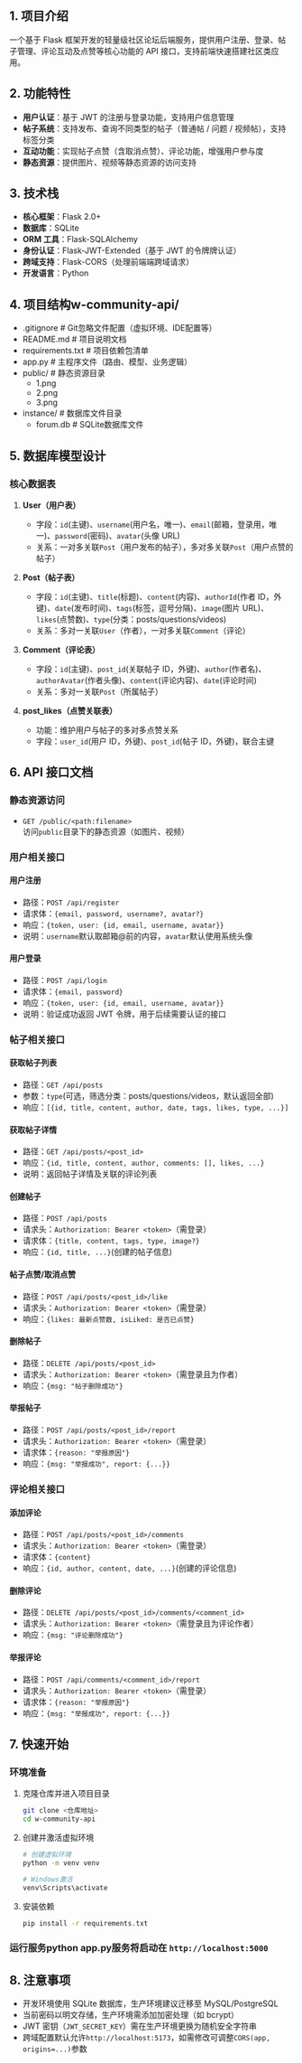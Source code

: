 ## 1. 项目介绍
一个基于 Flask 框架开发的轻量级社区论坛后端服务，提供用户注册、登录、帖子管理、评论互动及点赞等核心功能的 API 接口，支持前端快速搭建社区类应用。


## 2. 功能特性
- **用户认证**：基于 JWT 的注册与登录功能，支持用户信息管理
- **帖子系统**：支持发布、查询不同类型的帖子（普通帖 / 问题 / 视频帖），支持标签分类
- **互动功能**：实现帖子点赞（含取消点赞）、评论功能，增强用户参与度
- **静态资源**：提供图片、视频等静态资源的访问支持


## 3. 技术栈
- **核心框架**：Flask 2.0+
- **数据库**：SQLite
- **ORM 工具**：Flask-SQLAlchemy
- **身份认证**：Flask-JWT-Extended（基于 JWT 的令牌牌认证）
- **跨域支持**：Flask-CORS（处理前端端跨域请求）
- **开发语言**：Python


## 4. 项目结构w-community-api/
- .gitignore                 # Git忽略文件配置（虚拟环境、IDE配置等）
- README.md                  # 项目说明文档
- requirements.txt           # 项目依赖包清单
- app.py                     # 主程序文件（路由、模型、业务逻辑）
- public/                    # 静态资源目录
  - 1.png
  - 2.png
  - 3.png
- instance/                  # 数据库文件目录
  - forum.db               # SQLite数据库文件

## 5. 数据库模型设计
### 核心数据表

1. **User（用户表）**
   - 字段：`id`(主键)、`username`(用户名，唯一)、`email`(邮箱，登录用，唯一)、`password`(密码)、`avatar`(头像 URL)
   - 关系：一对多关联`Post`（用户发布的帖子），多对多关联`Post`（用户点赞的帖子）

2. **Post（帖子表）**
   - 字段：`id`(主键)、`title`(标题)、`content`(内容)、`authorId`(作者 ID，外键)、`date`(发布时间)、`tags`(标签，逗号分隔)、`image`(图片 URL)、`likes`(点赞数)、`type`(分类：posts/questions/videos)
   - 关系：多对一关联`User`（作者），一对多关联`Comment`（评论）

3. **Comment（评论表）**
   - 字段：`id`(主键)、`post_id`(关联帖子 ID，外键)、`author`(作者名)、`authorAvatar`(作者头像)、`content`(评论内容)、`date`(评论时间)
   - 关系：多对一关联`Post`（所属帖子）

4. **post_likes（点赞关联表）**
   - 功能：维护用户与帖子的多对多点赞关系
   - 字段：`user_id`(用户 ID，外键)、`post_id`(帖子 ID，外键)，联合主键


## 6. API 接口文档

### 静态资源访问
- `GET /public/<path:filename>`  
  访问`public`目录下的静态资源（如图片、视频）


### 用户相关接口

#### 用户注册
- 路径：`POST /api/register`
- 请求体：`{email, password, username?, avatar?}`
- 响应：`{token, user: {id, email, username, avatar}}`
- 说明：`username`默认取邮箱@前的内容，`avatar`默认使用系统头像

#### 用户登录
- 路径：`POST /api/login`
- 请求体：`{email, password}`
- 响应：`{token, user: {id, email, username, avatar}}`
- 说明：验证成功返回 JWT 令牌，用于后续需要认证的接口


### 帖子相关接口

#### 获取帖子列表
- 路径：`GET /api/posts`
- 参数：`type`(可选，筛选分类：posts/questions/videos，默认返回全部)
- 响应：`[{id, title, content, author, date, tags, likes, type, ...}]`

#### 获取帖子详情
- 路径：`GET /api/posts/<post_id>`
- 响应：`{id, title, content, author, comments: [], likes, ...}`
- 说明：返回帖子详情及关联的评论列表

#### 创建帖子
- 路径：`POST /api/posts`
- 请求头：`Authorization: Bearer <token>`（需登录）
- 请求体：`{title, content, tags, type, image?}`
- 响应：`{id, title, ...}`(创建的帖子信息)

#### 帖子点赞/取消点赞
- 路径：`POST /api/posts/<post_id>/like`
- 请求头：`Authorization: Bearer <token>`（需登录）
- 响应：`{likes: 最新点赞数, isLiked: 是否已点赞}`

#### 删除帖子
- 路径：`DELETE /api/posts/<post_id>`
- 请求头：`Authorization: Bearer <token>`（需登录且为作者）
- 响应：`{msg: "帖子删除成功"}`

#### 举报帖子
- 路径：`POST /api/posts/<post_id>/report`
- 请求头：`Authorization: Bearer <token>`（需登录）
- 请求体：`{reason: "举报原因"}`
- 响应：`{msg: "举报成功", report: {...}}`

### 评论相关接口

#### 添加评论
- 路径：`POST /api/posts/<post_id>/comments`
- 请求头：`Authorization: Bearer <token>`（需登录）
- 请求体：`{content}`
- 响应：`{id, author, content, date, ...}`(创建的评论信息)

#### 删除评论
- 路径：`DELETE /api/posts/<post_id>/comments/<comment_id>`
- 请求头：`Authorization: Bearer <token>`（需登录且为评论作者）
- 响应：`{msg: "评论删除成功"}`

#### 举报评论
- 路径：`POST /api/comments/<comment_id>/report`
- 请求头：`Authorization: Bearer <token>`（需登录）
- 请求体：`{reason: "举报原因"}`
- 响应：`{msg: "举报成功", report: {...}}`

## 7. 快速开始

### 环境准备
1. 克隆仓库并进入项目目录
   ```bash
   git clone <仓库地址>
   cd w-community-api
   ```

2. 创建并激活虚拟环境
   ```bash
   # 创建虚拟环境
   python -m venv venv

   # Windows激活
   venv\Scripts\activate
   ```

3. 安装依赖
   ```bash
   pip install -r requirements.txt
   ```


### 运行服务python app.py服务将启动在 `http://localhost:5000`

## 8. 注意事项
- 开发环境使用 SQLite 数据库，生产环境建议迁移至 MySQL/PostgreSQL
- 当前密码以明文存储，生产环境需添加加密处理（如 bcrypt）
- JWT 密钥（`JWT_SECRET_KEY`）需在生产环境更换为随机安全字符串
- 跨域配置默认允许`http://localhost:5173`，如需修改可调整`CORS(app, origins=...)`参数
    
